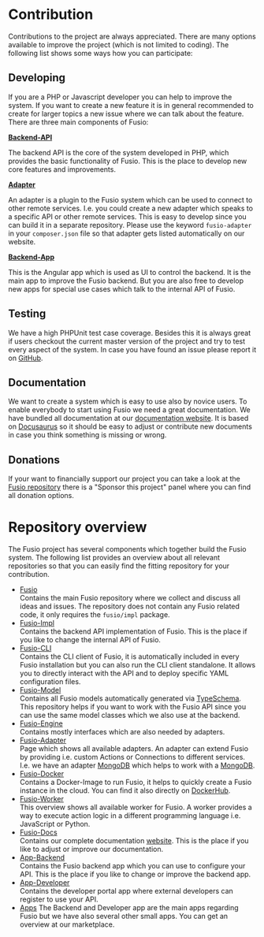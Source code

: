 
# Contribution

Contributions to the project are always appreciated. There are many options available to improve the project (which is
not limited to coding). The following list shows some ways how you can participate:

## Developing

If you are a PHP or Javascript developer you can help to improve the system. If you want to create a new feature it is
in general recommended to create for larger topics a new issue where we can talk about the feature. There are three main
components of Fusio:

**[Backend-API](https://github.com/apioo/fusio-impl)**

The backend API is the core of the system developed in PHP, which provides the basic functionality of Fusio. This is the
place to develop new core features and improvements.

**[Adapter](https://www.fusio-project.org/adapter)**

An adapter is a plugin to the Fusio system which can be used to connect to other remote services. I.e. you could create
a new adapter which speaks to a specific API or other remote services. This is easy to develop since you can build it in
a separate repository. Please use the keyword `fusio-adapter` in your `composer.json` file so that adapter gets listed
automatically on our website.

**[Backend-App](https://github.com/apioo/fusio-backend)**

This is the Angular app which is used as UI to control the backend. It is the main app to improve the Fusio backend.
But you are also free to develop new apps for special use cases which talk to the internal API of Fusio.

## Testing

We have a high PHPUnit test case coverage. Besides this it is always great if users checkout the current master version
of the project and try to test every aspect of the system. In case you have found an issue please report it on
[GitHub](https://github.com/apioo/fusio/issues).

## Documentation

We want to create a system which is easy to use also by novice users. To enable everybody to start using Fusio we need
a great documentation. We have bundled all documentation at our [documentation website](https://docs.fusio-project.org/).
It is based on [Docusaurus](https://docusaurus.io/) so it should be easy to adjust or contribute new documents in case
you think something is missing or wrong.

## Donations

If your want to financially support our project you can take a look at the [Fusio repository](https://github.com/apioo/fusio)
there is a "Sponsor this project" panel where you can find all donation options.

# Repository overview

The Fusio project has several components which together build the Fusio system. The following list provides an overview
about all relevant repositories so that you can easily find the fitting repository for your contribution.

* [Fusio](https://github.com/apioo/fusio)  
  Contains the main Fusio repository where we collect and discuss all ideas and issues. The repository does not contain
  any Fusio related code, it only requires the `fusio/impl` package.
* [Fusio-Impl](https://github.com/apioo/fusio-impl)  
  Contains the backend API implementation of Fusio. This is the place if you like to change the internal API of Fusio.
* [Fusio-CLI](https://github.com/apioo/fusio-cli)  
  Contains the CLI client of Fusio, it is automatically included in every Fusio installation but you can also run the
  CLI client standalone. It allows you to directly interact with the API and to deploy specific YAML configuration files.
* [Fusio-Model](https://github.com/apioo/fusio-model)  
  Contains all Fusio models automatically generated via [TypeSchema](https://typeschema.org/). This repository helps if
  you want to work with the Fusio API since you can use the same model classes which we also use at the backend.
* [Fusio-Engine](https://github.com/apioo/fusio-engine)  
  Contains mostly interfaces which are also needed by adapters.
* [Fusio-Adapter](https://www.fusio-project.org/adapter)  
  Page which shows all available adapters. An adapter can extend Fusio by providing i.e. custom Actions or Connections
  to different services. I.e. we have an adapter [MongoDB](http://github.com/apioo/fusio-adapter-mongodb) which helps to
  work with a [MongoDB](https://www.mongodb.com/).
* [Fusio-Docker](https://github.com/apioo/fusio-docker)  
  Contains a Docker-Image to run Fusio, it helps to quickly create a Fusio instance in the cloud. You can find it also
  directly on [DockerHub](https://hub.docker.com/r/fusio/fusio).
* [Fusio-Worker](https://www.fusio-project.org/worker)  
  This overview shows all available worker for Fusio. A worker provides a way to execute action logic in a different
  programming language i.e. JavaScript or Python.
* [Fusio-Docs](https://github.com/apioo/fusio-docs)  
  Contains our complete documentation [website](https://docs.fusio-project.org/). This is the place if you like to
  adjust or improve our documentation.
* [App-Backend](https://github.com/apioo/fusio-apps-backend)  
  Contains the Fusio backend app which you can use to configure your API. This is the place if you like to change or
  improve the backend app.
* [App-Developer](https://github.com/apioo/fusio-apps-developer)  
  Contains the developer portal app where external developers can register to use your API.
* [Apps](https://www.fusio-project.org/marketplace)
  The Backend and Developer app are the main apps regarding Fusio but we have also several other small apps. You can
  get an overview at our marketplace.

